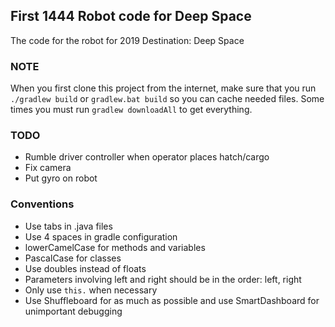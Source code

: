 ## First 1444 Robot code for Deep Space
The code for the robot for 2019 Destination: Deep Space
### NOTE
When you first clone this project from the internet, make sure that you run
```./gradlew build``` or ```gradlew.bat build``` so you can cache needed files.
Some times you must run ```gradlew downloadAll``` to get everything.
### TODO
* Rumble driver controller when operator places hatch/cargo
* Fix camera
* Put gyro on robot
### Conventions
* Use tabs in .java files
* Use 4 spaces in gradle configuration
* lowerCamelCase for methods and variables
* PascalCase for classes
* Use doubles instead of floats
* Parameters involving left and right should be in the order: left, right
* Only use ```this.``` when necessary
* Use Shuffleboard for as much as possible and use SmartDashboard for unimportant debugging